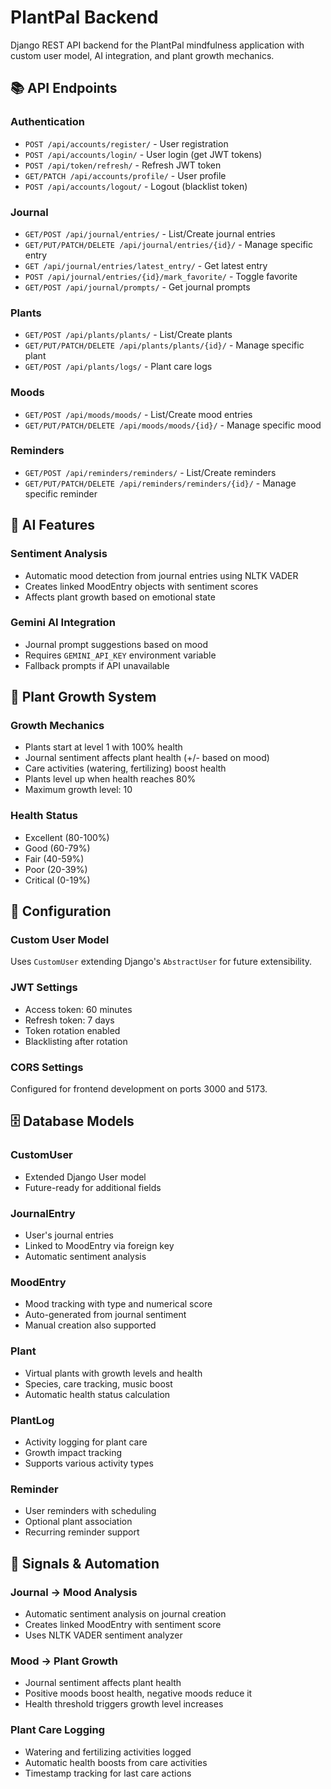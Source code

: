 # PlantPal Backend

Django REST API backend for the PlantPal mindfulness application with custom user model, AI integration, and plant growth mechanics.



## 📚 API Endpoints

### Authentication
- `POST /api/accounts/register/` - User registration
- `POST /api/accounts/login/` - User login (get JWT tokens)
- `POST /api/token/refresh/` - Refresh JWT token
- `GET/PATCH /api/accounts/profile/` - User profile
- `POST /api/accounts/logout/` - Logout (blacklist token)

### Journal
- `GET/POST /api/journal/entries/` - List/Create journal entries
- `GET/PUT/PATCH/DELETE /api/journal/entries/{id}/` - Manage specific entry
- `GET /api/journal/entries/latest_entry/` - Get latest entry
- `POST /api/journal/entries/{id}/mark_favorite/` - Toggle favorite
- `GET/POST /api/journal/prompts/` - Get journal prompts

### Plants
- `GET/POST /api/plants/plants/` - List/Create plants
- `GET/PUT/PATCH/DELETE /api/plants/plants/{id}/` - Manage specific plant
- `GET/POST /api/plants/logs/` - Plant care logs

### Moods
- `GET/POST /api/moods/moods/` - List/Create mood entries
- `GET/PUT/PATCH/DELETE /api/moods/moods/{id}/` - Manage specific mood

### Reminders
- `GET/POST /api/reminders/reminders/` - List/Create reminders
- `GET/PUT/PATCH/DELETE /api/reminders/reminders/{id}/` - Manage specific reminder

## 🤖 AI Features

### Sentiment Analysis
- Automatic mood detection from journal entries using NLTK VADER
- Creates linked MoodEntry objects with sentiment scores
- Affects plant growth based on emotional state

### Gemini AI Integration
- Journal prompt suggestions based on mood
- Requires `GEMINI_API_KEY` environment variable
- Fallback prompts if API unavailable

## 🌱 Plant Growth System

### Growth Mechanics
- Plants start at level 1 with 100% health
- Journal sentiment affects plant health (+/- based on mood)
- Care activities (watering, fertilizing) boost health
- Plants level up when health reaches 80%
- Maximum growth level: 10

### Health Status
- Excellent (80-100%)
- Good (60-79%)
- Fair (40-59%)
- Poor (20-39%)
- Critical (0-19%)

## 🔧 Configuration

### Custom User Model
Uses `CustomUser` extending Django's `AbstractUser` for future extensibility.

### JWT Settings
- Access token: 60 minutes
- Refresh token: 7 days
- Token rotation enabled
- Blacklisting after rotation

### CORS Settings
Configured for frontend development on ports 3000 and 5173.

## 🗄️ Database Models

### CustomUser
- Extended Django User model
- Future-ready for additional fields

### JournalEntry
- User's journal entries
- Linked to MoodEntry via foreign key
- Automatic sentiment analysis

### MoodEntry
- Mood tracking with type and numerical score
- Auto-generated from journal sentiment
- Manual creation also supported

### Plant
- Virtual plants with growth levels and health
- Species, care tracking, music boost
- Automatic health status calculation

### PlantLog
- Activity logging for plant care
- Growth impact tracking
- Supports various activity types

### Reminder
- User reminders with scheduling
- Optional plant association
- Recurring reminder support

## 🔄 Signals & Automation

### Journal → Mood Analysis
- Automatic sentiment analysis on journal creation
- Creates linked MoodEntry with sentiment score
- Uses NLTK VADER sentiment analyzer

### Mood → Plant Growth
- Journal sentiment affects plant health
- Positive moods boost health, negative moods reduce it
- Health threshold triggers growth level increases

### Plant Care Logging
- Watering and fertilizing activities logged
- Automatic health boosts from care activities
- Timestamp tracking for last care actions

